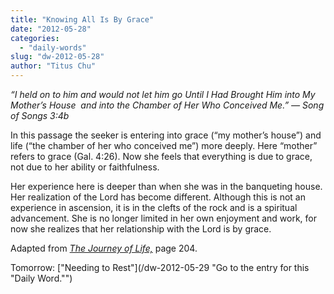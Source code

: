 ```yaml
---
title: "Knowing All Is By Grace"
date: "2012-05-28"
categories: 
  - "daily-words"
slug: "dw-2012-05-28"
author: "Titus Chu"
---
```


_“I held on to him and would not let him go Until I Had Brought Him into My Mother’s House  and into the Chamber of Her Who Conceived Me.” — Song of Songs 3:4b_

In this passage the seeker is entering into grace (“my mother’s house”) and life (“the chamber of her who conceived me”) more deeply. Here “mother” refers to grace (Gal. 4:26). Now she feels that everything is due to grace, not due to her ability or faithfulness.

Her experience here is deeper than when she was in the banqueting house. Her realization of the Lord has become different. Although this is not an experience in ascension, it is in the clefts of the rock and is a spiritual advancement. She is no longer limited in her own enjoyment and work, for now she realizes that her relationship with the Lord is by grace.

Adapted from _[The Journey of Life,](/book-journey "Go to the listing for this book.")_ page 204.

Tomorrow: ["Needing to Rest"](/dw-2012-05-29 "Go to the entry for this "Daily Word."")
